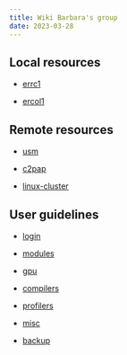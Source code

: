 ```yaml
---
title: Wiki Barbara's group
date: 2023-03-28
---
```


Local resources
---

- [errc1](errc1.md)

- [ercol1](ercol1.md)

Remote resources
---

- [usm](usm.md)

- [c2pap](c2pap.md)

- [linux-cluster](linux.md)

User guidelines
---

- [login](login.md)

- [modules](module.md)

- [gpu](gpu.md)

- [compilers](compilers.md)

- [profilers](profilers.md)

- [misc](misc.md)

- [backup](backup.md)

